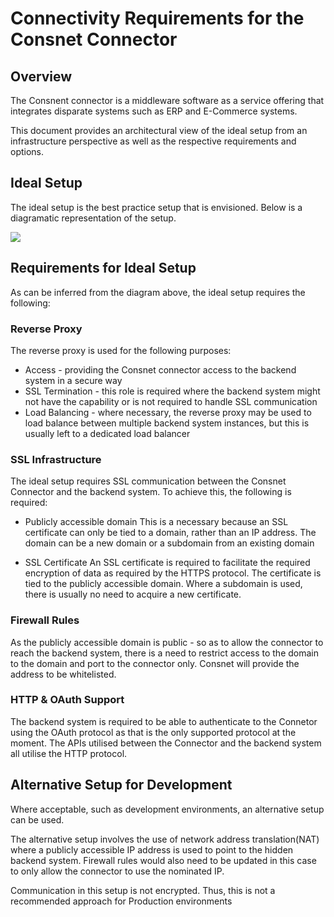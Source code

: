 


# Connectivity Requirements for the Consnet Connector

## Overview 
The Consnent connector is a middleware software as a service offering that integrates disparate systems such as ERP and E-Commerce systems. 

This document provides an architectural view of the ideal setup from an infrastructure perspective as well as the respective requirements and options. 

## Ideal Setup
The ideal setup is the best practice setup that is envisioned. Below is a diagramatic representation of the setup. 

![](https://i.imgur.com/zdH8CRi.png)


## Requirements for Ideal Setup
As can be inferred from the diagram above, the ideal setup requires the following: 
### Reverse Proxy 
The reverse proxy is used for the following purposes:

 - Access - providing the Consnet connector access to the backend system in a secure way 
 - SSL Termination - this role is required where the backend system might not have the capability or is not required to handle SSL communication 
 - Load Balancing - where necessary, the reverse proxy may be used to load balance between multiple backend system instances, but this is usually left to a dedicated load balancer

### SSL Infrastructure 
The ideal setup requires SSL communication between the Consnet Connector and the backend system. To achieve this, the following is required: 

 - Publicly accessible domain 
	This is a necessary because an SSL certificate can only be tied to a domain, rather than an IP address. The domain can be a new domain or a subdomain from an existing domain
	
 - SSL Certificate 
	 An SSL certificate is required to facilitate the required encryption of data as required by the HTTPS protocol. The certificate is tied to the publicly accessible domain. Where a subdomain is used, there is usually no need to acquire a new certificate.

### Firewall Rules
As the publicly accessible domain is public - so as to allow the connector to reach the backend system, there is a need to restrict access to the domain to the domain and port to the connector only. Consnet will provide the address to be whitelisted. 

### HTTP & OAuth Support 
The backend system is required to be able to authenticate to the Connetor using the OAuth protocol as that is the only supported protocol at the moment. The APIs utilised between the Connector and the backend system all utilise the HTTP protocol.

## Alternative Setup for Development
Where acceptable, such as development environments, an alternative setup can be used. 

The alternative setup involves the use of network address translation(NAT) where a publicly accessible IP address is used to point to the hidden backend system. Firewall rules would also need to be updated in this case to only allow the connector to use the nominated IP. 

Communication in this setup is not encrypted. Thus, this is not a recommended approach for Production environments
<!--stackedit_data:
eyJoaXN0b3J5IjpbNzUwNTg4ODM2LC0xMTU1MjQ4NzUsMjc3Nj
I4NjQzLC00MzkzNjI5NzgsLTE5NDUwMTk0ODUsLTIwODg3NDY2
MTJdfQ==
-->